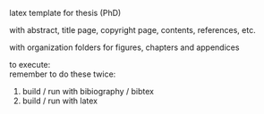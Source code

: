 latex template for thesis (PhD)

with abstract, title page, copyright page, contents, references, etc.

with organization folders for figures, chapters and appendices

to execute:  
remember to do these twice:  
 1. build / run with bibiography / bibtex
 2. build / run with latex
